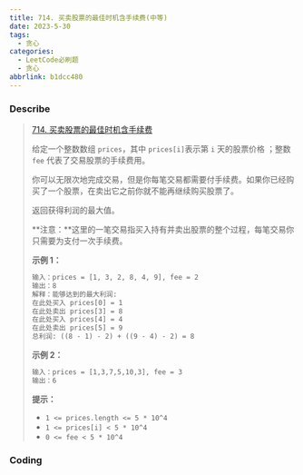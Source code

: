 ```yaml
---
title: 714. 买卖股票的最佳时机含手续费(中等)
date: 2023-5-30
tags:
  - 贪心
categories:
  - LeetCode必刷题
  - 贪心
abbrlink: b1dcc480
---
```


### Describe

> [714. 买卖股票的最佳时机含手续费](https://leetcode.cn/problems/best-time-to-buy-and-sell-stock-with-transaction-fee/)
>
> 给定一个整数数组 `prices`，其中 `prices[i]`表示第 `i` 天的股票价格 ；整数 `fee` 代表了交易股票的手续费用。
>
> 你可以无限次地完成交易，但是你每笔交易都需要付手续费。如果你已经购买了一个股票，在卖出它之前你就不能再继续购买股票了。
>
> 返回获得利润的最大值。
>
> **注意：**这里的一笔交易指买入持有并卖出股票的整个过程，每笔交易你只需要为支付一次手续费。
>
>  
>
> **示例 1：**
>
> ```txt
> 输入：prices = [1, 3, 2, 8, 4, 9], fee = 2
> 输出：8
> 解释：能够达到的最大利润:  
> 在此处买入 prices[0] = 1
> 在此处卖出 prices[3] = 8
> 在此处买入 prices[4] = 4
> 在此处卖出 prices[5] = 9
> 总利润: ((8 - 1) - 2) + ((9 - 4) - 2) = 8
> ```
>
> **示例 2：**
>
> ```txt
> 输入：prices = [1,3,7,5,10,3], fee = 3
> 输出：6
> ```
>
>  
>
> **提示：**
>
> - `1 <= prices.length <= 5 * 10^4`
> - `1 <= prices[i] < 5 * 10^4`
> - `0 <= fee < 5 * 10^4`

### Coding